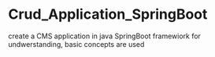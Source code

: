 # Crud_Application_SpringBoot
create a CMS application in java SpringBoot framewiork for undwerstanding, basic concepts are used  
